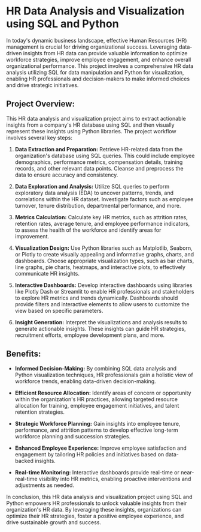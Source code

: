 # HR Data Analysis and Visualization using SQL and Python

In today's dynamic business landscape, effective Human Resources (HR) management is crucial for driving organizational success. Leveraging data-driven insights from HR data can provide valuable information to optimize workforce strategies, improve employee engagement, and enhance overall organizational performance. This project involves a comprehensive HR data analysis utilizing SQL for data manipulation and Python for visualization, enabling HR professionals and decision-makers to make informed choices and drive strategic initiatives.

## Project Overview:

This HR data analysis and visualization project aims to extract actionable insights from a company's HR database using SQL and then visually represent these insights using Python libraries. The project workflow involves several key steps:

1. **Data Extraction and Preparation:** Retrieve HR-related data from the organization's database using SQL queries. This could include employee demographics, performance metrics, compensation details, training records, and other relevant data points. Cleanse and preprocess the data to ensure accuracy and consistency.

2. **Data Exploration and Analysis:** Utilize SQL queries to perform exploratory data analysis (EDA) to uncover patterns, trends, and correlations within the HR dataset. Investigate factors such as employee turnover, tenure distribution, departmental performance, and more.

3. **Metrics Calculation:** Calculate key HR metrics, such as attrition rates, retention rates, average tenure, and employee performance indicators, to assess the health of the workforce and identify areas for improvement.

4. **Visualization Design:** Use Python libraries such as Matplotlib, Seaborn, or Plotly to create visually appealing and informative graphs, charts, and dashboards. Choose appropriate visualization types, such as bar charts, line graphs, pie charts, heatmaps, and interactive plots, to effectively communicate HR insights.

5. **Interactive Dashboards:** Develop interactive dashboards using libraries like Plotly Dash or Streamlit to enable HR professionals and stakeholders to explore HR metrics and trends dynamically. Dashboards should provide filters and interactive elements to allow users to customize the view based on specific parameters.

6. **Insight Generation:** Interpret the visualizations and analysis results to generate actionable insights. These insights can guide HR strategies, recruitment efforts, employee development plans, and more.
   

## Benefits:

- **Informed Decision-Making:** By combining SQL data analysis and Python visualization techniques, HR professionals gain a holistic view of workforce trends, enabling data-driven decision-making.

- **Efficient Resource Allocation:** Identify areas of concern or opportunity within the organization's HR practices, allowing targeted resource allocation for training, employee engagement initiatives, and talent retention strategies.

- **Strategic Workforce Planning:** Gain insights into employee tenure, performance, and attrition patterns to develop effective long-term workforce planning and succession strategies.

- **Enhanced Employee Experience:** Improve employee satisfaction and engagement by tailoring HR policies and initiatives based on data-backed insights.

- **Real-time Monitoring:** Interactive dashboards provide real-time or near-real-time visibility into HR metrics, enabling proactive interventions and adjustments as needed.

In conclusion, this HR data analysis and visualization project using SQL and Python empowers HR professionals to unlock valuable insights from their organization's HR data. By leveraging these insights, organizations can optimize their HR strategies, foster a positive employee experience, and drive sustainable growth and success.
